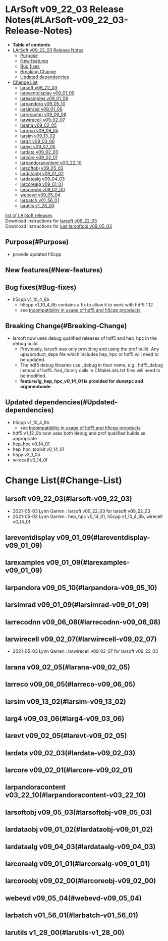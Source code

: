 LArSoft v09\_22\_03 Release Notes(#LArSoft-v09_22_03-Release-Notes)
======================================================================

-   **Table of contents**
-   [LArSoft v09\_22\_03 Release Notes](#LArSoft-v09_22_03-Release-Notes)
    -   [Purpose](#Purpose)
    -   [New features](#New-features)
    -   [Bug fixes](#Bug-fixes)
    -   [Breaking Change](#Breaking-Change)
    -   [Updated dependencies](#Updated-dependencies)
-   [Change List](#Change-List)
    -   [larsoft v09\_22\_03](#larsoft-v09_22_03)
    -   [lareventdisplay v09\_01\_09](#lareventdisplay-v09_01_09)
    -   [larexamples v09\_01\_09](#larexamples-v09_01_09)
    -   [larpandora v09\_05\_10](#larpandora-v09_05_10)
    -   [larsimrad v09\_01\_09](#larsimrad-v09_01_09)
    -   [larrecodnn v09\_06\_08](#larrecodnn-v09_06_08)
    -   [larwirecell v09\_02\_07](#larwirecell-v09_02_07)
    -   [larana v09\_02\_05](#larana-v09_02_05)
    -   [larreco v09\_06\_05](#larreco-v09_06_05)
    -   [larsim v09\_13\_02](#larsim-v09_13_02)
    -   [larg4 v09\_03\_06](#larg4-v09_03_06)
    -   [larevt v09\_02\_05](#larevt-v09_02_05)
    -   [lardata v09\_02\_03](#lardata-v09_02_03)
    -   [larcore v09\_02\_01](#larcore-v09_02_01)
    -   [larpandoracontent v03\_22\_10](#larpandoracontent-v03_22_10)
    -   [larsoftobj v09\_05\_03](#larsoftobj-v09_05_03)
    -   [lardataobj v09\_01\_02](#lardataobj-v09_01_02)
    -   [lardataalg v09\_04\_03](#lardataalg-v09_04_03)
    -   [larcorealg v09\_01\_01](#larcorealg-v09_01_01)
    -   [larcoreobj v09\_02\_00](#larcoreobj-v09_02_00)
    -   [webevd v09\_05\_04](#webevd-v09_05_04)
    -   [larbatch v01\_56\_01](#larbatch-v01_56_01)
    -   [larutils v1\_28\_00](#larutils-v1_28_00)

[list of LArSoft releases](LArSoft_release_list)\
Download instructions for [larsoft v09\_22\_03](http://scisoft.fnal.gov/scisoft/bundles/larsoft/v09_22_03/larsoft-v09_22_03.html)\
Download instructions for [just larsoftobj v09\_05\_03](http://scisoft.fnal.gov/scisoft/bundles/larsoftobj/v09_05_03/larsoftobj-v09_05_03.html)

Purpose(#Purpose)
--------------------

-   provide updated h5cpp

New features(#New-features)
------------------------------

Bug fixes(#Bug-fixes)
------------------------

-   h5cpp v1\_10\_4\_6b
    -   h5cpp v1\_10\_4\_6b contains a fix to allow it to work with hdf5 1.12
    -   see [Incompatibility in usage of hdf5 and h5cpp prooducts](https://indico.fnal.gov/event/48790/contributions/213172/attachments/142282/179596/hdf5-2021-04-20.pdf)

Breaking Change(#Breaking-Change)
------------------------------------

-   larsoft now uses debug qualified releases of hdf5 and hep\_hpc in the debug build.
    -   Previously, larsoft was only providing and using the prof build. Any ups/product\_deps file which includes hep\_hpc or hdf5 will need to be updated.
    -   The hdf5 debug libraries use \_debug in their name, e.g., hdf5\_debug instead of hdf5. find\_library calls in CMakeLists.txt files will need to be modified.
    -   **feature/lg\_hep\_hpc\_v0\_14\_01 is provided for dunetpc and argoneutcode**.

Updated dependencies(#Updated-dependencies)
----------------------------------------------

-   h5cpp v1\_10\_4\_6b
    -   see [Incompatibility in usage of hdf5 and h5cpp prooducts](https://indico.fnal.gov/event/48790/contributions/213172/attachments/142282/179596/hdf5-2021-04-20.pdf)
-   hdf5 v1\_12\_0b now uses both debug and prof qualified builds as appropriate
-   hep\_hpc v0\_14\_01
-   hep\_hpc\_toolkit v0\_14\_01
-   h5py v3\_1\_0b
-   wirecell v0\_14\_0f

Change List(#Change-List)
============================

larsoft v09\_22\_03(#larsoft-v09_22_03)
------------------------------------------

-   2021-05-03 Lynn Garren : larsoft v09\_22\_03 for larsoft v09\_22\_03
-   2021-05-03 Lynn Garren : hep\_hpc v0\_14\_01, h5cpp v1\_10\_4\_6b, wirecell v0\_14\_0f

lareventdisplay v09\_01\_09(#lareventdisplay-v09_01_09)
----------------------------------------------------------

larexamples v09\_01\_09(#larexamples-v09_01_09)
--------------------------------------------------

larpandora v09\_05\_10(#larpandora-v09_05_10)
------------------------------------------------

larsimrad v09\_01\_09(#larsimrad-v09_01_09)
----------------------------------------------

larrecodnn v09\_06\_08(#larrecodnn-v09_06_08)
------------------------------------------------

larwirecell v09\_02\_07(#larwirecell-v09_02_07)
--------------------------------------------------

-   2021-05-03 Lynn Garren : larwirecell v09\_02\_07 for larsoft v09\_22\_03

larana v09\_02\_05(#larana-v09_02_05)
----------------------------------------

larreco v09\_06\_05(#larreco-v09_06_05)
------------------------------------------

larsim v09\_13\_02(#larsim-v09_13_02)
----------------------------------------

larg4 v09\_03\_06(#larg4-v09_03_06)
--------------------------------------

larevt v09\_02\_05(#larevt-v09_02_05)
----------------------------------------

lardata v09\_02\_03(#lardata-v09_02_03)
------------------------------------------

larcore v09\_02\_01(#larcore-v09_02_01)
------------------------------------------

larpandoracontent v03\_22\_10(#larpandoracontent-v03_22_10)
--------------------------------------------------------------

larsoftobj v09\_05\_03(#larsoftobj-v09_05_03)
------------------------------------------------

lardataobj v09\_01\_02(#lardataobj-v09_01_02)
------------------------------------------------

lardataalg v09\_04\_03(#lardataalg-v09_04_03)
------------------------------------------------

larcorealg v09\_01\_01(#larcorealg-v09_01_01)
------------------------------------------------

larcoreobj v09\_02\_00(#larcoreobj-v09_02_00)
------------------------------------------------

webevd v09\_05\_04(#webevd-v09_05_04)
----------------------------------------

larbatch v01\_56\_01(#larbatch-v01_56_01)
--------------------------------------------

larutils v1\_28\_00(#larutils-v1_28_00)
------------------------------------------
